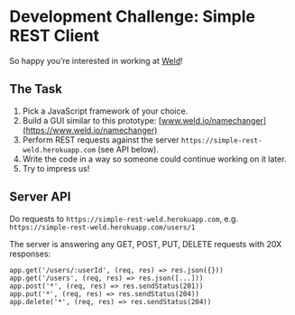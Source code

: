 # Development Challenge: Simple REST Client

So happy you’re interested in working at [Weld](https://www.weld.io)!

## The Task

1. Pick a JavaScript framework of your choice.
2. Build a GUI similar to this prototype: [www.weld.io/namechanger](https://www.weld.io/namechanger)
3. Perform REST requests against the server `https://simple-rest-weld.herokuapp.com` (see API below).
4. Write the code in a way so someone could continue working on it later.
5. Try to impress us!

## Server API

Do requests to `https://simple-rest-weld.herokuapp.com`, e.g. `https://simple-rest-weld.herokuapp.com/users/1`

The server is answering any GET, POST, PUT, DELETE requests with 20X responses:

    app.get('/users/:userId', (req, res) => res.json({}))
    app.get('/users', (req, res) => res.json([...]))
    app.post('*', (req, res) => res.sendStatus(201))
    app.put('*', (req, res) => res.sendStatus(204))
    app.delete('*', (req, res) => res.sendStatus(204))
